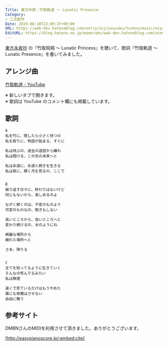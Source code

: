 ```yaml
---
Title: 東方作詞：竹取軌道 ～ Lunatic Presence
Category:
- 二次創作
Date: 2019-08-18T23:09:37+09:00
URL: https://web-dev.hatenablog.com/entry/nijisousaku/touhou/music/eiyasyou/taketorikidou
EditURL: https://blog.hatena.ne.jp/mamorums/web-dev.hatenablog.com/atom/entry/26006613399343871
---
```


[東方永夜抄](https://www16.big.or.jp/~zun/html/th08top.html) の『竹取飛翔 ～ Lunatic Princess』を聴いて、歌詞『竹取軌道 ～ Lunatic Presence』を書いてみました。


## アレンジ曲
<a target="_blank" href="https://www.youtube.com/watch?v=-p5HzwY9eeU">竹取軌道 - YouTube</a>

※ 新しいタブで開きます。  
※ 歌詞は YouTube のコメント欄にも掲載しています。


## 歌詞
```
A
私を竹に、隠したら小さく待つの
私を取りに、物語が始まる、すぐに

私は飛ぶの、過去の退屈から離れ
私は翔ける、この先の未来へと

私は永遠に、永遠と続きを生きる
私は夜に、輝く月を見るの、ここで


B
繰り返す日々に、終わりはないけど
同じもないから、楽しめるのよ

ながく続くのは、不変のものより
可変のものなの、飽きもしない

高いところから、低いところへと
変わり続けるの、水のようにね

綺麗な場所から
穢れた場所へと

さあ、降りる


C
全てを知ってるように生きていく
そんなの死んでるみたい
私は無理

遠くで見ているだけはもうやめた
誰にも邪魔はさせない
自由に舞う
```


## 参考サイト
DMBNさんのMIDIを利用させて頂きました。ありがとうございます。

[http://easypianoscore.jp/:embed:cite]




